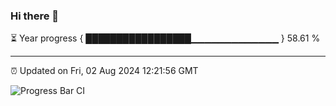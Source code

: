 ### Hi there 👋

⏳ Year progress { █████████████████▁▁▁▁▁▁▁▁▁▁▁▁▁ } 58.61 %

---

⏰ Updated on Fri, 02 Aug 2024 12:21:56 GMT

![Progress Bar CI](https://github.com/liununu/liununu/workflows/Progress%20Bar%20CI/badge.svg)
